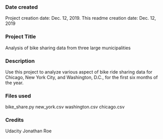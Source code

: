### Date created
Project creation date: Dec. 12, 2019.
This readme creation date: Dec. 12, 2019

### Project Title
Analysis of bike sharing data from three large municipalities

### Description
Use this project to analyze various aspect of bike ride sharing data for Chicago, New York City, and Washington, D.C., for the first six months of the year.

### Files used
bike_share.py
new_york.csv
washington.csv
chicago.csv

### Credits
Udacity
Jonathan Roe

